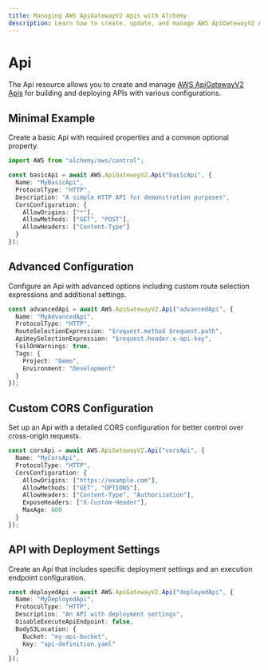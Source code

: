 ```yaml
---
title: Managing AWS ApiGatewayV2 Apis with Alchemy
description: Learn how to create, update, and manage AWS ApiGatewayV2 Apis using Alchemy Cloud Control.
---
```


# Api

The Api resource allows you to create and manage [AWS ApiGatewayV2 Apis](https://docs.aws.amazon.com/apigatewayv2/latest/userguide/) for building and deploying APIs with various configurations.

## Minimal Example

Create a basic Api with required properties and a common optional property.

```ts
import AWS from "alchemy/aws/control";

const basicApi = await AWS.ApiGatewayV2.Api("basicApi", {
  Name: "MyBasicApi",
  ProtocolType: "HTTP",
  Description: "A simple HTTP API for demonstration purposes",
  CorsConfiguration: {
    AllowOrigins: ["*"],
    AllowMethods: ["GET", "POST"],
    AllowHeaders: ["Content-Type"]
  }
});
```

## Advanced Configuration

Configure an Api with advanced options including custom route selection expressions and additional settings.

```ts
const advancedApi = await AWS.ApiGatewayV2.Api("advancedApi", {
  Name: "MyAdvancedApi",
  ProtocolType: "HTTP",
  RouteSelectionExpression: "$request.method $request.path",
  ApiKeySelectionExpression: "$request.header.x-api-key",
  FailOnWarnings: true,
  Tags: {
    Project: "Demo",
    Environment: "Development"
  }
});
```

## Custom CORS Configuration

Set up an Api with a detailed CORS configuration for better control over cross-origin requests.

```ts
const corsApi = await AWS.ApiGatewayV2.Api("corsApi", {
  Name: "MyCorsApi",
  ProtocolType: "HTTP",
  CorsConfiguration: {
    AllowOrigins: ["https://example.com"],
    AllowMethods: ["GET", "OPTIONS"],
    AllowHeaders: ["Content-Type", "Authorization"],
    ExposeHeaders: ["X-Custom-Header"],
    MaxAge: 600
  }
});
```

## API with Deployment Settings

Create an Api that includes specific deployment settings and an execution endpoint configuration.

```ts
const deployedApi = await AWS.ApiGatewayV2.Api("deployedApi", {
  Name: "MyDeployedApi",
  ProtocolType: "HTTP",
  Description: "An API with deployment settings",
  DisableExecuteApiEndpoint: false,
  BodyS3Location: {
    Bucket: "my-api-bucket",
    Key: "api-definition.yaml"
  }
});
```
